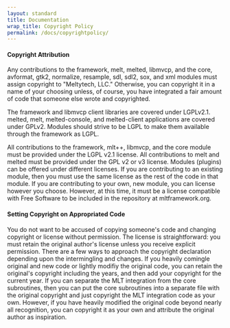 ```yaml
---
layout: standard
title: Documentation
wrap_title: Copyright Policy
permalink: /docs/copyrightpolicy/
---
```


#### Copyright Attribution

Any contributions to the framework, melt, melted, libmvcp, and the core,
avformat, gtk2, normalize, resample, sdl, sdl2, sox, and xml modules must
assign copyright to "Meltytech, LLC." Otherwise, you can copyright it in
a name of your choosing unless, of course, you have integrated a fair
amount of code that someone else wrote and copyrighted.

The framework and libmvcp client libraries are covered under LGPLv2.1.
melted, melt, melted-console, and melted-client applications are covered
under GPLv2. Modules should strive to be LGPL to make them available
through the framework as LGPL.

All contributions to the framework, mlt++, libmvcp, and the core module
must be provided under the LGPL v2.1 license. All contributions to melt
and melted must be provided under the GPL v2 or v3 license. Modules
(plugins) can be offered under different licenses. If you are
contributing to an existing module, then you must use the same license
as the rest of the code in that module. If you are contributing to your
own, new module, you can license however you choose. However, at this
time, it must be a license compatible with Free Software to be included
in the repository at mltframework.org.

#### Setting Copyright on Appropriated Code

You do not want to be accused of copying someone's code and changing
copyright or license without permission. The license is straightforward:
you must retain the original author's license unless you receive
explicit permission. There are a few ways to approach the copyright
declaration depending upon the intermingling and changes. If you heavily
comingle original and new code or lightly modifiy the original code, you
can retain the original's copyright including the years, and then add
your copyright for the current year. If you can separate the MLT
integration from the core subroutines, then you can put the core
subroutines into a separate file with the original copyright and just
copyright the MLT integration code as your own. However, if you have
heavily modified the original code beyond nearly all recognition, you
can copyright it as your own and attribute the original author as
inspiration.

